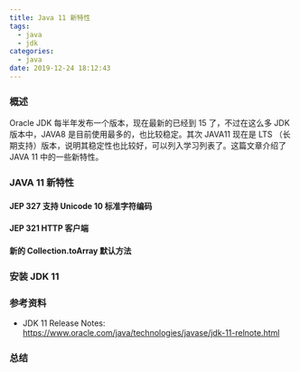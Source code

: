 ```yaml
---
title: Java 11 新特性
tags:
  - java 
  - jdk
categories:
  - java
date: 2019-12-24 18:12:43
---
```


### 概述

Oracle JDK 每半年发布一个版本，现在最新的已经到 15 了，不过在这么多 JDK 版本中，JAVA8 是目前使用最多的，也比较稳定。其次 JAVA11 现在是 LTS （长期支持）版本，说明其稳定性也比较好，可以列入学习列表了。这篇文章介绍了 JAVA 11 中的一些新特性。



<!-- more -->



### JAVA 11 新特性

#### JEP 327 支持 Unicode 10 标准字符编码



#### JEP 321 HTTP 客户端



#### 新的 Collection.toArray 默认方法



#### 





### 安装 JDK 11



### 参考资料

- JDK 11 Release Notes: <https://www.oracle.com/java/technologies/javase/jdk-11-relnote.html> 

### 总结



